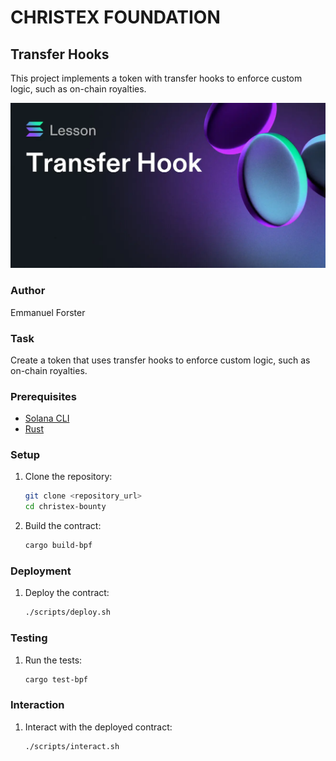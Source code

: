 # CHRISTEX FOUNDATION

## Transfer Hooks

This project implements a token with transfer hooks to enforce custom logic, such as on-chain royalties.

![TokenWithHooks](transfer-hook.webp)

### Author

Emmanuel Forster

### Task

Create a token that uses transfer hooks to enforce custom logic, such as on-chain royalties.

### Prerequisites

- [Solana CLI](https://solana.com/docs/getting-started/installation)
- [Rust](https://www.rust-lang.org/tools/install)

### Setup

1. Clone the repository:
    ```bash
    git clone <repository_url>
    cd christex-bounty
    ```

2. Build the contract:
    ```bash
    cargo build-bpf
    ```

### Deployment

1. Deploy the contract:
    ```bash
    ./scripts/deploy.sh
    ```

### Testing

1. Run the tests:
    ```bash
    cargo test-bpf
    ```

### Interaction

1. Interact with the deployed contract:
    ```bash
    ./scripts/interact.sh
    ```
